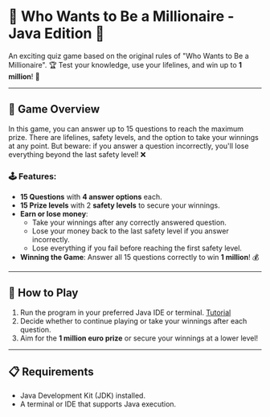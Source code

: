 # 🎉 Who Wants to Be a Millionaire - Java Edition 🎉

An exciting quiz game based on the original rules of "Who Wants to Be a Millionaire". 🏆 Test your knowledge, use your lifelines, and win up to **1 million**! 💸

---

## 📜 Game Overview
In this game, you can answer up to 15 questions to reach the maximum prize. There are lifelines, safety levels, and the option to take your winnings at any point. But beware: if you answer a question incorrectly, you'll lose everything beyond the last safety level! ❌

### 🕹️ Features:
- **15 Questions** with **4 answer options** each.
- **15 Prize levels** with 2 **safety levels** to secure your winnings.
- **Earn or lose money**:
  - Take your winnings after any correctly answered question.
  - Lose your money back to the last safety level if you answer incorrectly.
  - Lose everything if you fail before reaching the first safety level.
- **Winning the Game**: Answer all 15 questions correctly to win **1 million**! 💰

---

## 🚀 How to Play
1. Run the program in your preferred Java IDE or terminal. [Tutorial](https://github.com/MarcBlattmann/Who-Wants-to-Be-a-Millionaire/wiki/Setup)    
2. Decide whether to continue playing or take your winnings after each question.  
3. Aim for the **1 million euro prize** or secure your winnings at a lower level!  

---

## 📋 Requirements
- Java Development Kit (JDK) installed.
- A terminal or IDE that supports Java execution.
